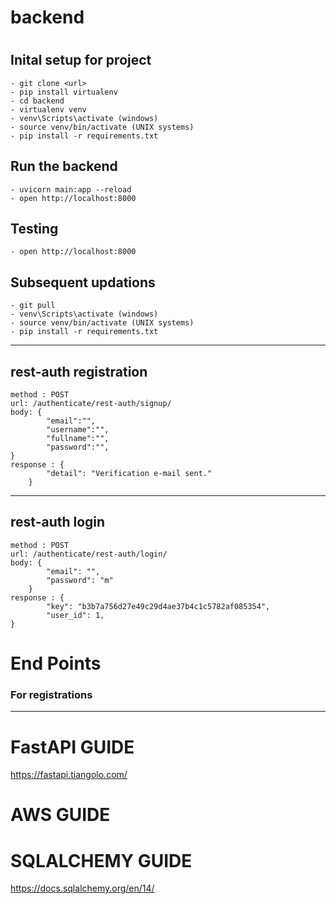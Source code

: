 # backend
<h1 align="center" >

</h1>

## Inital setup for project 
    - git clone <url>
    - pip install virtualenv
    - cd backend
    - virtualenv venv
    - venv\Scripts\activate (windows)
    - source venv/bin/activate (UNIX systems)
    - pip install -r requirements.txt

## Run the backend
    - uvicorn main:app --reload
    - open http://localhost:8000
 
## Testing
    - open http://localhost:8000
    
## Subsequent updations
    - git pull
    - venv\Scripts\activate (windows)
    - source venv/bin/activate (UNIX systems)
    - pip install -r requirements.txt


___
## rest-auth registration 
    method : POST
    url: /authenticate/rest-auth/signup/
    body: {
            "email":"",
            "username":"",
            "fullname":"",
            "password":"",
    }
    response : {
            "detail": "Verification e-mail sent."
        }
___
## rest-auth login 
    method : POST
    url: /authenticate/rest-auth/login/
    body: {
            "email": "",
            "password": "m"
        }
    response : {
            "key": "b3b7a756d27e49c29d4ae37b4c1c5782af085354",
            "user_id": 1,
    }


# End Points

### For registrations

___



# FastAPI GUIDE
https://fastapi.tiangolo.com/
# AWS GUIDE

# SQLALCHEMY GUIDE

https://docs.sqlalchemy.org/en/14/
